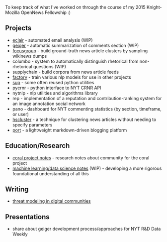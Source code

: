 To keep track of what I've worked on through the course of my 2015 Knight-Mozilla OpenNews Fellowship :)


## Projects

- [eclair](https://github.com/ftzeng/eclair) - automated email analysis (WIP)
- [geiger](https://github.com/ftzeng/geiger) - automatic summarization of comments section (WIP)
- [focusgroup](https://github.com/ftzeng/focusgroup) - build ground-truth news article clusters by sampling wikinews dumps
- columbo - system to automatically distinguish rhetorical from non-rhetorical questions (WIP)
- supplychain - build corpora from news article feeds
- [factory](https://github.com/ftzeng/factory) - train various nlp models for use in other projects
- [sup](https://github.com/ftzeng/sup) - some often reused python utilities
- pycrnr - python interface to NYT CRNR API
- nytnlp - nlp utilities and algorithms library
- rep - implementation of a reputation and contribution-ranking system for an image annotation social network
- pano - dashboard for NYT commenting statistics (by section, timeframe, or user)
- [hscluster](https://github.com/ftzeng/hscluster) - a technique for clustering news articles without needing to specify parameters
- [port](https://github.com/ftzeng/port) - a lightweight markdown-driven blogging platform


## Education/Research

- [coral project notes](http://frnsys.com/coral/) - research notes about community for the coral project
- [machine learning/data science notes](http://frnsys.com/assets/mlai.pdf) (WIP) - developing a more rigorous foundational understanding of all this


## Writing

- [threat modeling in digital communities](http://spaceandtim.es/posts/threat-modeling-in-digital-communites)


## Presentations

- share about geiger development process/approaches for NYT R&D Data Weekly